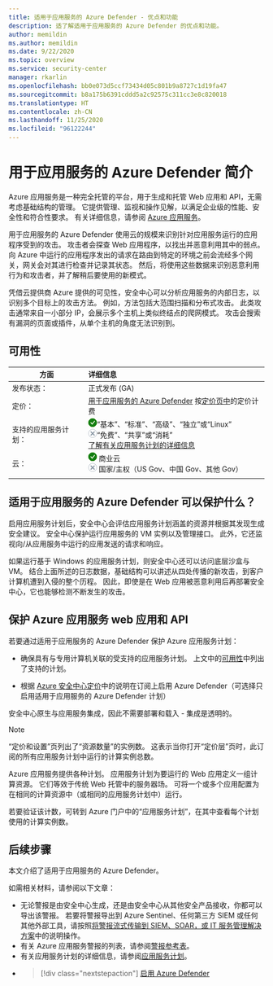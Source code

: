 ```yaml
---
title: 适用于应用服务的 Azure Defender - 优点和功能
description: 适了解适用于应用服务的 Azure Defender 的优点和功能。
author: memildin
ms.author: memildin
ms.date: 9/22/2020
ms.topic: overview
ms.service: security-center
manager: rkarlin
ms.openlocfilehash: bb0e073d5ccf73434d05c801b9a8727c1d19fa47
ms.sourcegitcommit: b8a175b6391cddd5a2c92575c311cc3e8c820018
ms.translationtype: HT
ms.contentlocale: zh-CN
ms.lasthandoff: 11/25/2020
ms.locfileid: "96122244"
---
```

# <a name="introduction-to-azure-defender-for-app-service"></a>用于应用服务的 Azure Defender 简介

Azure 应用服务是一种完全托管的平台，用于生成和托管 Web 应用和 API，无需考虑基础结构的管理。 它提供管理、监视和操作见解，以满足企业级的性能、安全性和符合性要求。 有关详细信息，请参阅 [Azure 应用服务](https://azure.microsoft.com/services/app-service/)。

用于应用服务的 Azure Defender 使用云的规模来识别针对应用服务运行的应用程序受到的攻击。 攻击者会探查 Web 应用程序，以找出并恶意利用其中的弱点。 向 Azure 中运行的应用程序发出的请求在路由到特定的环境之前会流经多个网关，网关会对其进行检查并记录其状态。 然后，将使用这些数据来识别恶意利用行为和攻击者，并了解稍后要使用的新模式。

凭借云提供商 Azure 提供的可见性，安全中心可以分析应用服务的内部日志，以识别多个目标上的攻击方法。 例如，方法包括大范围扫描和分布式攻击。 此类攻击通常来自一小部分 IP，会展示多个主机上类似终结点的爬网模式。 攻击会搜索有漏洞的页面或插件，从单个主机的角度无法识别到。


## <a name="availability"></a>可用性

|方面|详细信息|
|----|:----|
|发布状态：|正式发布 (GA)|
|定价：|[用于应用服务的 Azure Defender](azure-defender.md) 按[定价页中](security-center-pricing.md)的定价计费|
|支持的应用服务计划：|![是](./media/icons/yes-icon.png)“基本”、“标准”、“高级”、“独立”或“Linux”<br>![否](./media/icons/no-icon.png)“免费”、“共享”或“消耗”<br>[了解有关应用服务计划的详细信息](https://azure.microsoft.com/pricing/details/app-service/plans/)|
|云：|![是](./media/icons/yes-icon.png) 商业云<br>![否](./media/icons/no-icon.png) 国家/主权（US Gov、中国 Gov、其他 Gov）|
|||

## <a name="what-does-azure-defender-for-app-service-protect"></a>适用于应用服务的 Azure Defender 可以保护什么？

启用应用服务计划后，安全中心会评估应用服务计划涵盖的资源并根据其发现生成安全建议。 安全中心保护运行应用服务的 VM 实例以及管理接口。 此外，它还监视向/从应用服务中运行的应用发送的请求和响应。

如果运行基于 Windows 的应用服务计划，则安全中心还可以访问底层沙盒与 VM。 结合上面所述的日志数据，基础结构可以讲述从四处传播的新攻击，到客户计算机遭到入侵的整个历程。 因此，即使是在 Web 应用被恶意利用后再部署安全中心，它也能够检测不断发生的攻击。


## <a name="protect-your-azure-app-service-web-apps-and-apis"></a>保护 Azure 应用服务 web 应用和 API
若要通过适用于应用服务的 Azure Defender 保护 Azure 应用服务计划：

- 确保具有与专用计算机关联的受支持的应用服务计划。 上文中的[可用性](#availability)中列出了支持的计划。

- 根据 [Azure 安全中心定价](security-center-pricing.md)中的说明在订阅上启用 Azure Defender（可选择只启用适用于应用服务的 Azure Defender 计划）

安全中心原生与应用服务集成，因此不需要部署和载入 - 集成是透明的。

>[!NOTE]
> “定价和设置”页列出了“资源数量”的实例数。 这表示当你打开“定价层”页时，此订阅的所有应用服务计划中运行的计算实例总数。
>
> Azure 应用服务提供各种计划。 应用服务计划为要运行的 Web 应用定义一组计算资源。 它们等效于传统 Web 托管中的服务器场。 可将一个或多个应用配置为在相同的计算资源中（或相同的应用服务计划中）运行。
>
>若要验证该计数，可转到 Azure 门户中的“应用服务计划”，在其中查看每个计划使用的计算实例数。 



## <a name="next-steps"></a>后续步骤

本文介绍了适用于应用服务的 Azure Defender。 

如需相关材料，请参阅以下文章： 

- 无论警报是由安全中心生成，还是由安全中心从其他安全产品接收，你都可以导出该警报。 若要将警报导出到 Azure Sentinel、任何第三方 SIEM 或任何其他外部工具，请按照[将警报流式传输到 SIEM、SOAR，或 IT 服务管理解决方案](export-to-siem.md)中的说明操作。
- 有关 Azure 应用服务警报的列表，请参阅[警报参考表](alerts-reference.md#alerts-azureappserv)。
- 有关应用服务计划的详细信息，请参阅[应用服务计划](https://azure.microsoft.com/pricing/details/app-service/plans/)。
- > [!div class="nextstepaction"]
    > [启用 Azure Defender](security-center-pricing.md)